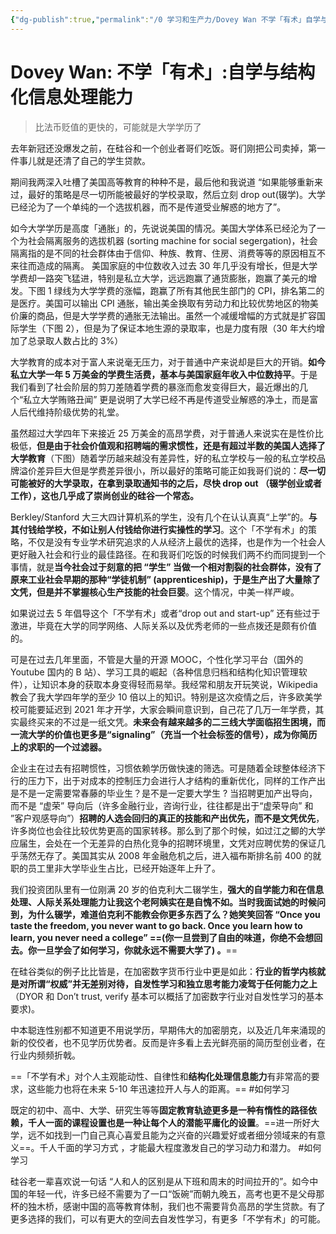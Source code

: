 ```yaml
---
{"dg-publish":true,"permalink":"/0 学习和生产力/Dovey Wan 不学「有术」自学与结构化信息处理能力/"}
---
```


# Dovey Wan: 不学「有术」:自学与结构化信息处理能力

> 比法币贬值的更快的，可能就是大学学历了

去年新冠还没爆发之前，在硅谷和一个创业者哥们吃饭。哥们刚把公司卖掉，第一件事儿就是还清了自己的学生贷款。

期间我两深入吐槽了美国高等教育的种种不是，最后他和我说道 “如果能够重新来过，最好的策略是尽一切所能被最好的学校录取，然后立刻 drop out(辍学)。大学已经沦为了一个单纯的一个选拔机器，而不是传道受业解惑的地方了”。

如今大学学历是高度「通胀」的，先说说美国的情况。美国大学体系已经沦为了一个为社会隔离服务的选拔机器 (sorting machine for social segergation)，社会隔离指的是不同的社会群体由于信仰、种族、教育、住房、消费等等的原因相互不来往而造成的隔离。
美国家庭的中位数收入过去 30 年几乎没有增长，但是大学学费却一路突飞猛进，特别是私立大学，远远跑赢了通货膨胀，跑赢了美元的增发。下图 1 绿线为大学学费的涨幅，跑赢了所有其他民生部门的 CPI，排名第二的是医疗。美国可以输出 CPI 通胀，输出美金换取有劳动力和比较优势地区的物美价廉的商品，但是大学学费的通胀无法输出。虽然一个减缓增幅的方式就是扩容国际学生（下图 2），但是为了保证本地生源的录取率，也是力度有限（30 年大约增加了总录取人数占比的 3%）

大学教育的成本对于富人来说毫无压力，对于普通中产来说却是巨大的开销。**如今私立大学一年 5 万美金的学费生活费，基本与美国家庭年收入中位数持平**。于是我们看到了社会阶层的剪刀差随着学费的暴涨而愈发变得巨大，最近爆出的几个“私立大学贿赂丑闻” 更是说明了大学已经不再是传道受业解惑的净土，而是富人后代维持阶级优势的礼堂。

虽然超过大学四年下来接近 25 万美金的高昂学费，对于普通人来说实在是性价比极低，**但是由于社会价值观和招聘端的需求惯性，还是有超过半数的美国人选择了大学教育**（下图）随着学历越来越没有差异性，好的私立学校与一般的私立学校品牌溢价差异巨大但是学费差异很小，所以最好的策略可能正如我哥们说的：**尽一切可能被好的大学录取，在拿到录取通知书的之后，尽快 drop out （辍学创业或者工作），这也几乎成了崇尚创业的硅谷一个常态。**

Berkley/Stanford 大三大四计算机系的学生，没有几个在认认真真“上学”的。**与其付钱给学校，不如让别人付钱给你进行实操性的学习**。这个「不学有术」的策略，不仅是没有专业学术研究追求的人从经济上最优的选择，也是作为一个社会人更好融入社会和行业的最佳路径。在和我哥们吃饭的时候我们两不约而同提到一个事情，就是**当今社会过于刻意的把 “学生” 当做一个相对割裂的社会群体，没有了原来工业社会早期的那种“学徒机制” (apprenticeship)，于是生产出了大量除了文凭，但是并不掌握核心生产技能的社会巨婴**。这个情况，中美一样严峻。

如果说过去 5 年倡导这个「不学有术」或者“drop out and start-up” 还有些过于激进，毕竟在大学的同学网络、人际关系以及优秀老师的一些点拨还是颇有价值的。

可是在过去几年里面，不管是大量的开源 MOOC，个性化学习平台（国外的 Youtube 国内的 B 站）、学习工具的崛起（各种信息归档和结构化知识管理软件），让知识本身的获取本身变得轻而易举。我经常和朋友开玩笑说，Wikipedia 教会了我大学四年学的至少 10 倍以上的知识。特别是这次疫情之后，许多欧美学校可能要延迟到 2021 年才开学，大家会瞬间意识到，自己花了几万一年学费，其实最终买来的不过是一纸文凭。**未来会有越来越多的二三线大学面临招生困境，而一流大学的价值也更多是“signaling”（充当一个社会标签的信号），成为你简历上的求职的一个过滤器。**

企业主在过去有招聘惯性，习惯依赖学历做快速的筛选。可是随着全球整体经济下行的压力下，出于对成本的控制压力会进行人才结构的重新优化，同样的工作产出是不是一定需要常春藤的毕业生？是不是一定要大学生 ? 当招聘更加产出导向，而不是 “虚荣” 导向后（许多金融行业，咨询行业，往往都是出于“虚荣导向” 和 ”客户观感导向”）**招聘的人选会回归的真正的技能和产出优先，而不是文凭优先**，许多岗位也会往比较优势更高的国家转移。那么到了那个时候，如过江之鲫的大学应届生，会处在一个无差异的白热化竞争的招聘环境里，文凭对应聘优势的保证几乎荡然无存了。美国其实从 2008 年金融危机之后，进入福布斯排名前 400 的就职的员工里非大学毕业生占比，已经开始逐年上升了。

我们投资团队里有一位刚满 20 岁的伯克利大二辍学生，**强大的自学能力和在信息处理、人际关系处理能力让我这个老阿姨实在是自愧不如。当时我面试她的时候问到，为什么辍学，难道伯克利不能教会你更多东西了么？她笑笑回答 “Once you taste the freedom, you never want to go back. Once you learn how to learn, you never need a college” ==(你一旦尝到了自由的味道，你绝不会想回去。你一旦学会了如何学习，你就永远不需要大学了) 。**==

在硅谷类似的例子比比皆是，在加密数字货币行业中更是如此：**行业的哲学内核就是对所谓“权威”并无差别对待，自发性学习和独立思考能力凌驾于任何能力之上**（DYOR 和 Don’t trust, verify 基本可以概括了加密数字行业对自发性学习的基本要求)。

中本聪连性别都不知道更不用说学历，早期伟大的加密朋克，以及近几年来涌现的新的佼佼者，也不见学历优势者。反而是许多看上去光鲜亮丽的简历型创业者，在行业内频频折戟。

==「不学有术」对个人主观能动性、自律性和**结构化处理信息能力**有非常高的要求，这些能力也将在未来 5-10 年迅速拉开人与人的距离。== #如何学习 

既定的初中、高中、大学、研究生等等**固定教育轨迹更多是一种有惰性的路径依赖，千人一面的课程设置也是一种让每个人的潜能平庸化的设置**。==进一所好大学，远不如找到一门自己真心喜爱且能为之兴奋的兴趣爱好或者细分领域来的有意义==。千人千面的学习方式 ，才能最大程度激发自己的学习动力和潜力。 #如何学习

硅谷老一辈喜欢说一句话 “人和人的区别是从下班和周末的时间拉开的”。如今中国的年轻一代，许多已经不需要为了一口“饭碗”而朝九晚五，高考也更不是父母那杯的独木桥，感谢中国的高等教育体制，我们也不需要背负高昂的学生贷款。有了更多选择的我们，可以有更大的空间去自发性学习，有更多「不学有术」的可能。
